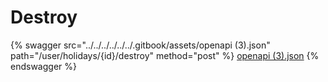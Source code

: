 # Destroy

{% swagger src="../../../../../../.gitbook/assets/openapi (3).json" path="/user/holidays/{id}/destroy" method="post" %}
[openapi (3).json](<../../../../../../.gitbook/assets/openapi (3).json>)
{% endswagger %}
